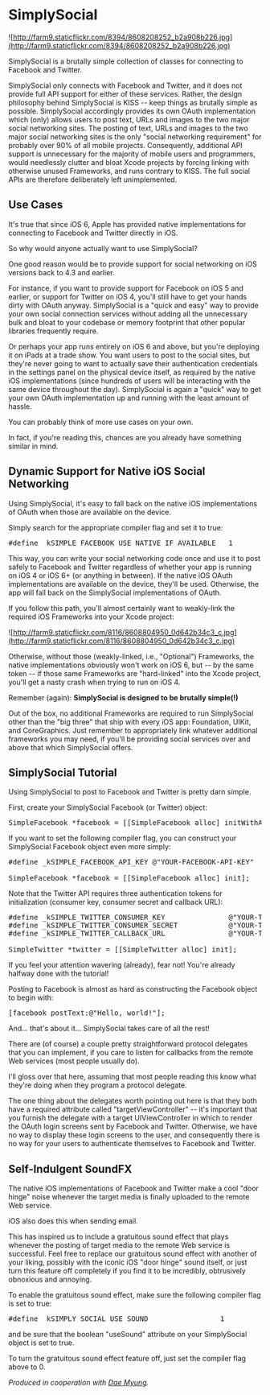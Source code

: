 SimplySocial
============ 

![http://farm9.staticflickr.com/8394/8608208252_b2a908b226.jpg](http://farm9.staticflickr.com/8394/8608208252_b2a908b226.jpg)

SimplySocial is a brutally simple collection of classes for connecting to Facebook and Twitter.

SimplySocial only connects with Facebook and Twitter, and it does not provide full API support for either of these services. Rather, the design philosophy behind SimplySocial is KISS -- keep things as brutally simple as possible. SimplySocial accordingly provides its own OAuth implementation which (only) allows users to post text, URLs and images to the two major social networking sites. The posting of text, URLs and images to the two major social networking sites is the only "social networking requirement" for probably over 90% of all mobile projects. Consequently, additional API support is unnecessary for the majority of mobile users and programmers, would needlessly clutter and bloat Xcode projects by forcing linking with otherwise unused Frameworks, and runs contrary to KISS. The full social APIs are therefore deliberately left unimplemented.

Use Cases
--------- 

It's true that since iOS 6, Apple has provided native implementations for connecting to Facebook and Twitter directly in iOS.

So why would anyone actually want to use SimplySocial?

One good reason would be to provide support for social networking on iOS versions back to 4.3 and earlier.

For instance, if you want to provide support for Facebook on iOS 5 and earlier, or support for Twitter on iOS 4, you'll still have to get your hands dirty with OAuth anyway. SimplySocial is a "quick and easy" way to provide your own social connection services without adding all the unnecessary bulk and bloat to your codebase or memory footprint that other popular libraries frequently require.

Or perhaps your app runs entirely on iOS 6 and above, but you're deploying it on iPads at a trade show. You want users to post to the social sites, but they're never going to want to actually save their authentication credentials in the settings panel on the physical device itself, as required by the native iOS implementations (since hundreds of users will be interacting with the same device throughout the day). SimplySocial is again a "quick" way to get your own OAuth implementation up and running with the least amount of hassle.

You can probably think of more use cases on your own.

In fact, if you're reading this, chances are you already have something similar in mind.

Dynamic Support for Native iOS Social Networking
------------------------------------------------ 

Using SimplySocial, it's easy to fall back on the native iOS implementations of OAuth when those are available on the device.

Simply search for the appropriate compiler flag and set it to true:

<pre>
#define _kSIMPLE_FACEBOOK_USE_NATIVE_IF_AVAILABLE   1
</pre>

This way, you can write your social networking code once and use it to post safely to Facebook and Twitter regardless of whether your app is running on iOS 4 or iOS 6+ (or anything in between). If the native iOS OAuth implementations are available on the device, they'll be used. Otherwise, the app will fall back on the SimplySocial implementations of OAuth.

If you follow this path, you'll almost certainly want to weakly-link the required iOS Frameworks into your Xcode project:

![http://farm9.staticflickr.com/8116/8608804950_0d642b34c3_c.jpg](http://farm9.staticflickr.com/8116/8608804950_0d642b34c3_c.jpg)

Otherwise, without those (weakly-linked, i.e., "Optional") Frameworks, the native implementations obviously won't work on iOS 6, but -- by the same token -- if those same Frameworks are "hard-linked" into the Xcode project, you'll get a nasty crash when trying to run on iOS 4.

Remember (again): **SimplySocial is designed to be brutally simple(!)**

Out of the box, no additional Frameworks are required to run SimplySocial other than the "big three" that ship with every iOS app: Foundation, UIKit, and CoreGraphics. Just remember to appropriately link whatever additional frameworks you may need, if you'll be providing social services over and above that which SimplySocial offers.

SimplySocial Tutorial
--------------------- 

Using SimplySocial to post to Facebook and Twitter is pretty darn simple.

First, create your SimplySocial Facebook (or Twitter) object:

<pre>
SimpleFacebook *facebook = [[SimpleFacebook alloc] initWithAPIKey:@"YOUR-FACEBOOK-API-KEY"];
</pre>

If you want to set the following compiler flag, you can construct your SimplySocial Facebook object even more simply:

<pre>
#define _kSIMPLE_FACEBOOK_API_KEY @"YOUR-FACEBOOK-API-KEY"

SimpleFacebook *facebook = [[SimpleFacebook alloc] init];
</pre>

Note that the Twitter API requires three authentication tokens for initialization (consumer key, consumer secret and callback URL):

<pre>
#define _kSIMPLE_TWITTER_CONSUMER_KEY               @"YOUR-TWITTER-CONSUMER-KEY"
#define _kSIMPLE_TWITTER_CONSUMER_SECRET            @"YOUR-TWITTER-CONSUMER-SECRET"
#define _kSIMPLE_TWITTER_CALLBACK_URL               @"YOUR-TWITTER-CALLBACK-URL"

SimpleTwitter *twitter = [[SimpleTwitter alloc] init];
</pre> 

If you feel your attention wavering (already), fear not! You're already halfway done with the tutorial!

Posting to Facebook is almost as hard as constructing the Facebook object to begin with:

<pre>
[facebook postText:@"Hello, world!"];
</pre>

And... that's about it... SimplySocial takes care of all the rest!

There are (of course) a couple pretty straightforward protocol delegates that you can implement, if you care to listen for callbacks from the remote Web services (most people usually do). 

I'll gloss over that here, assuming that most people reading this know what they're doing when they program a protocol delegate.

The one thing about the delegates worth pointing out here is that they both have a required attribute called "targetViewController" -- it's important that you furnish the delegate with a target UIViewController in which to render the OAuth login screens sent by Facebook and Twitter. Otherwise, we have no way to display these login screens to the user, and consequently there is no way for your users to authenticate themselves to Facebook and Twitter.

Self-Indulgent SoundFX
------------------------

The native iOS implementations of Facebook and Twitter make a cool "door hinge" noise whenever the target media is finally uploaded to the remote Web service.

iOS also does this when sending email.

This has inspired us to include a gratuitous sound effect that plays whenever the posting of target media to the remote Web service is successful. Feel free to replace our gratuitous sound effect with another of your liking, possibly with the iconic iOS "door hinge" sound itself, or just turn this feature off completely if you find it to be incredibly, obtrusively obnoxious and annoying.

To enable the gratuitous sound effect, make sure the following compiler flag is set to true:

<pre>
#define _kSIMPLY_SOCIAL_USE_SOUND                 1
</pre>

and be sure that the boolean "useSound" attribute on your SimplySocial object is set to true.

To turn the gratuitous sound effect feature off, just set the compiler flag above to 0.

*Produced in cooperation with [Dae Myung](https://github.com/myung).*